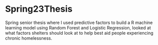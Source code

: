 # Spring23Thesis
Spring senior thesis where I used predictive factors to build a R machine learning model using Random Forest and Logistic Regression, looked at what factors shelters should look at to help best aid people experiencing chronic homelessness.
